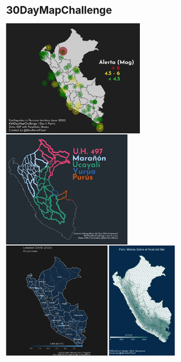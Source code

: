 
# 30DayMapChallenge

<p float="middle">
<a href="https://raw.githubusercontent.com/TJhon/30DayMapChallenge/main/plots/day1.png"><img src="plots/day1.png" height="300"/><a />
<a href="https://raw.githubusercontent.com/TJhon/30DayMapChallenge/main/plots/day2.png"><img src="plots/day2.png" height="300"/><a />
<a href="https://raw.githubusercontent.com/TJhon/30DayMapChallenge/main/plots/day3.png"><img src="plots/day3.png" height="300"/><a />
<a href="https://raw.githubusercontent.com/TJhon/30DayMapChallenge/main/plots/day4.png"><img src="plots/day4.png" height="300"/><a />
</p>
